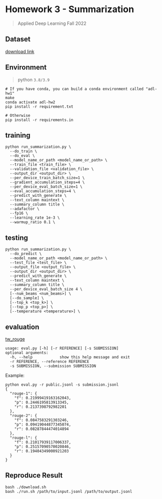 # Homework 3 - Summarization
> Applied Deep Learning Fall 2022

## Dataset
[download link](https://drive.google.com/file/d/186ejZVADY16RBfVjzcMcz9bal9L3inXC/view)

## Environment
> python `3.8/3.9`

    # If you have conda, you can build a conda environment called "adl-hw1"
    make
    conda activate adl-hw2
    pip install -r requirement.txt

    # Otherwise
    pip install -r requirements.in

## training
```
python run_summarization.py \
  --do_train \
  --do_eval \
  --model_name_or_path <model_name_or_path> \
  --train_file <train_file> \
  --validation_file <validation_file> \
  --output_dir <output_dir> \
  --per_device_train_batch_size=1 \
  --gradient_accumulation_steps=4 \
  --per_device_eval_batch_size=1 \
  --eval_accumulation_steps=4 \
  --predict_with_generate \
  --text_column maintext \
  --summary_column title \
  --adafactor \
  --fp16 \
  --learning_rate 1e-3 \
  --warmup_ratio 0.1 \
```

## testing
```
python run_summarization.py \
  --do_predict \
  --model_name_or_path <model_name_or_path> \
  --test_file <test_file> \
  --output_file <output_file> \
  --output_dir <output_dir> \
  --predict_with_generate \
  --text_column maintext \
  --summary_column title \
  --per_device_eval_batch_size 4 \
  [--num_beams <num_beams>] \
  [--do_sample] \
  [--top_k <top_k>] \
  [--top_p <top_p>] \
  [--temperature <temperature>] \
```

## evaluation
[tw_rouge](https://github.com/moooooser999/ADL22-HW3)
```
usage: eval.py [-h] [-r REFERENCE] [-s SUBMISSION]
optional arguments:
  -h, --help            show this help message and exit
  -r REFERENCE, --reference REFERENCE
  -s SUBMISSION, --submission SUBMISSION
```

Example:
```
python eval.py -r public.jsonl -s submission.jsonl
{
  "rouge-1": {
    "f": 0.21999419163162043,
    "p": 0.2446195813913345,
    "r": 0.2137398792982201
  },
  "rouge-2": {
    "f": 0.0847583291303246,
    "p": 0.09419044877345074,
    "r": 0.08287844474014894
  },
  "rouge-l": {
    "f": 0.21017939117006337,
    "p": 0.25157090570020846,
    "r": 0.19404349000921203
  }
}
```

## Reproduce Result
```
bash ./download.sh
bash ./run.sh /path/to/input.jsonl /path/to/output.jsonl
```